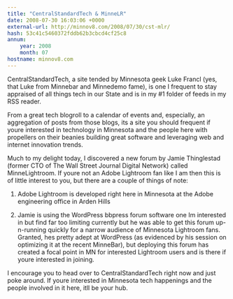 ```yaml
---
title: "CentralStandardTech & MinneLR"
date: 2008-07-30 16:03:06 +0000
external-url: http://minnov8.com/2008/07/30/cst-mlr/
hash: 53c41c5460372fddb62b3cbcd4cf25c8
annum:
    year: 2008
    month: 07
hostname: minnov8.com
---
```


CentralStandardTech, a site tended by Minnesota geek Luke Francl (yes, that Luke from Minnebar and Minnedemo fame), is one I frequent to stay appraised of all things tech in our State and is in my #1 folder of feeds in my RSS reader.

From a great tech blogroll to a calendar of events and, especially, an aggregation of posts from those blogs, its a site you should frequent if youre interested in technology in Minnesota and the people here with propellers on their beanies building great software and leveraging web and internet innovation trends.

Much to my delight today, I discovered a new forum by Jamie Thinglestad (former CTO of The Wall Street Journal Digital Network) called MinneLightroom. If youre not an Adobe Lightroom fan like I am then this is of little interest to you, but there are a couple of things of note:

1) Adobe Lightroom is developed right here in Minnesota at the Adobe engineering office in Arden Hills

2) Jamie is using the WordPress bbpress forum software  one Im interested in but find far too limiting currently  but he was able to get this forum up-n-running quickly for a narrow audience of Minnesota Lightroom fans. Granted, hes pretty adept at WordPress (as evidenced by his session on optimizing it at the recent MinneBar), but deploying this forum has created a focal point in MN for interested Lightroom users and is there if youre interested in joining.

I encourage you to head over to CentralStandardTech right now and just poke around. If youre interested in Minnesota tech happenings and the people involved in it here, itll be your hub.

